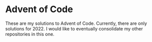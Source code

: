 # Advent of Code

These are my solutions to Advent of Code. Currently, there are only solutions for 2022. I would like
to eventually consolidate my other repositories in this one.
